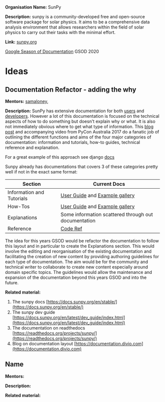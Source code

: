 **Organisation Name:** SunPy

**Description:** sunpy is a community-developed free and open-source software package for solar physics. It aims to be a comprehensive data analysis environment that allows researchers within the field of solar physics to carry out their tasks with the minimal effort.

**Link:** [sunpy.org](https://sunpy.org)


[Google Season of Documentation](https://developers.google.com/season-of-docs) GSOD 2020

# Ideas

## Documentation Refactor - adding the why 
**Mentors:** [samaloney](http://github.com/samaloney), 

**Description:** SunPy has extensive documentation for both [users](https://docs.sunpy.org/en/stable/guide/index.html) and [developers](https://docs.sunpy.org/en/latest/dev_guide/index.html). However a lot of this documentation is focused on the technical aspects of how to do something but doesn't explain why or what. It is also not immediately obvious where to get what type of information. This [blog post](https://documentation.divio.com) and accompanying video from PyCon Australia 2017 do a fanatic job of outlining the different functions and aims of the four major categories of documentation: information and tutorials, how-to guides, technical reference and explanation.

For a great example of this approach see django [docs](https://docs.djangoproject.com/en/3.0/)

Sunpy already has documentations that covers 3 of these categories pretty well if not in the exact same format:

| Section | Current Docs |
|--|---|
|Information and Tutorials | [User Guide](https://docs.sunpy.org/en/latest/guide/index.html) and [Example gallery](https://docs.sunpy.org/en/latest/generated/gallery/index.html) |
|How-Tos | [User Guide](https://docs.sunpy.org/en/latest/guide/index.html) and [Example gallery](https://docs.sunpy.org/en/latest/generated/gallery/index.html) |
|Explanations | Some information scattered through out documentation |
| Reference | [Code Ref](https://docs.sunpy.org/en/latest/code_ref/index.html) |


The idea for this years GSOD would be refactor the documentation to follow this layout and in particular to create   the Explanations section. This would involve the editing and reorganisation of the existing documentation and  facilitating the creation of new content by providing authoring guidelines for each type of documentation. The aim would be for the community and technical writer to collaborate to create new content especially around domain specific topics. The guidelines would allow the maintenance and expansion of the documentation beyond this years GSOD and into the future.

**Related material:**

1. The sunpy docs [https://docs.sunpy.org/en/stable/](https://docs.sunpy.org/en/stable/)
1. The sunpy dev guide [https://docs.sunpy.org/en/latest/dev_guide/index.html](https://docs.sunpy.org/en/latest/dev_guide/index.html)
1. The documentation on readthedocs [https://readthedocs.org/projects/sunpy/](https://readthedocs.org/projects/sunpy/)
1. Blog on documentation layout [https://documentation.divio.com](https://documentation.divio.com)

## Name
**Mentors:**

**Description:**

**Related material:**
